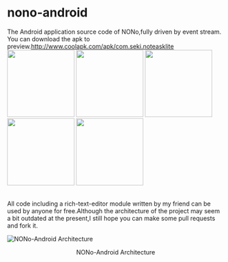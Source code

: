 # nono-android
The Android application source code of NONo,fully driven by event stream.
You can download the apk to preview.http://www.coolapk.com/apk/com.seki.noteasklite
  <br />
<img src="http://image.coolapk.com/apk_image/2016/0830/8f3cae0127afab713dcf4048ee72f1f8-for-23837-o_1ardsovtq94mmt86r01882cjr10-uid-557725.png" width="156">
<img src="http://image.coolapk.com/apk_image/2016/0830/c39e1c043c6f9674e7f8b97059b898bd-for-23837-o_1ardsp36f1uk2cra16op1gdu1lur16-uid-557725.png" width="156">
<img src="http://image.coolapk.com/apk_image/2016/0830/c39e1c043c6f9674e7f8b97059b898bd-for-23837-o_1ardsp36f1uk2cra16op1gdu1lur16-uid-557725.png" width="156">
<img src="http://image.coolapk.com/apk_image/2016/0830/3ae5d627345a69846f74a9c1a7a015af-for-23837-o_1ardsp83d1tgq2ldo8r107k11bv1i-uid-557725.png" width="156">
<img src="http://image.coolapk.com/apk_image/2016/0830/4f8afe08d314d1e0d828ddbeb232803e-for-23837-o_1ardspcbn1b8mtsjj5f54hqe1o-uid-557725.png" width="156">

  <br />
All code including a rich-text-editor module written by my friend can be used by anyone for free.Although the architecture of the project may seem a bit outdated at the present,I still hope you can make some pull requests and fork it.

![NONo-Android Architecture](https://github.com/tianyuan168326/nono-android/blob/master/%E5%B1%8F%E5%B9%95%E5%BF%AB%E7%85%A7%202016-10-15%20%E4%B8%8B%E5%8D%889.10.30.png?raw=true "NONo-Android Architecture")
<p align="center"> NONo-Android Architecture</p>

